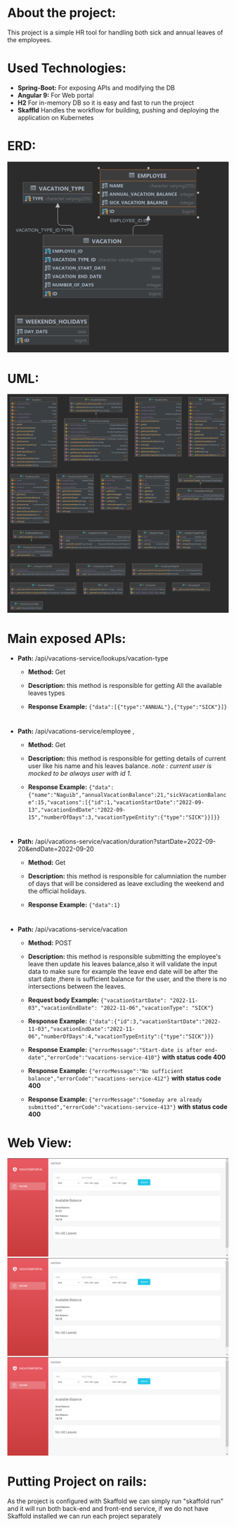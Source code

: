# About the project:
This project is a simple HR tool for handling both sick and annual leaves of the employees. 

# Used Technologies: 
- **Spring-Boot:** For exposing APIs and modifying the DB 
- **Angular 9:** For Web portal
- **H2** For in-memory DB so it is easy and fast to run the project 
- **Skaffld** Handles the workflow for building, pushing and deploying the application on Kubernetes

# ERD: 
![Alt text](ERD.jpg?raw=true "ERD")

# UML:
![Alt text](UML.jpg?raw=true "ERD")

# Main exposed APIs: 
- **Path:** /api/vacations-service/lookups/vacation-type

    - **Method:** Get 

    - **Description:** this method is responsible for getting All the available leaves types
    - **Response Example:** `{"data":[{"type":"ANNUAL"},{"type":"SICK"}]}`
#    
- **Path:** /api/vacations-service/employee ,

    - **Method:** Get

    - **Description:** this method is responsible for getting details of current user like his name and his leaves balance.
      _note : current user is mocked to be always user with id 1_.
    - **Response Example:** `{"data":{"name":"Naguib","annualVacationBalance":21,"sickVacationBalance":15,"vacations":[{"id":1,"vacationStartDate":"2022-09-13","vacationEndDate":"2022-09-15","numberOfDays":3,"vacationTypeEntity":{"type":"SICK"}}]}}`
#
- **Path:** /api/vacations-service/vacation/duration?startDate=2022-09-20&endDate=2022-09-20
 
     - **Method:** Get 
 
     - **Description:** this method is responsible for calumniation the number of days that will be considered as leave
                          excluding the weekend and the official holidays.
     - **Response Example:** `{"data":1}`

#
- **Path:** /api/vacations-service/vacation 
     - **Method:** POST 
 
     - **Description:** this method is responsible submitting the employee's leave then update his leaves balance,also it will validate the input data to make sure
                        for example the leave end date will be after the start date ,there is sufficient balance for the user, and the 
                        there is no intersections between the leaves.
     - **Request body Example:** `{"vacationStartDate": "2022-11-03","vacationEndDate": "2022-11-06","vacationType": "SICK"}`
     - **Response Example:** `{"data":{"id":3,"vacationStartDate":"2022-11-03","vacationEndDate":"2022-11-06","numberOfDays":4,"vacationTypeEntity":{"type":"SICK"}}}`
     - **Response Example:** `{"errorMessage":"Start-date is after end-date","errorCode":"vacations-service-410"}` **with status code 400**
     - **Response Example:** `{"errorMessage":"No sufficient balance","errorCode":"vacations-service-412"}` **with status code 400**
     - **Response Example:** `{"errorMessage":"Someday are already submitted","errorCode":"vacations-service-413"}` **with status code 400**

# Web View:

![Alt text](webViewScreenShoots/1.png?raw=true "1")
![Alt text](webViewScreenShoots/1.png?raw=true "2")
![Alt text](webViewScreenShoots/1.png?raw=true "3")


# Putting Project on rails:
As the project is configured with Skaffold we can simply run "skaffold run" and it will run both back-end and front-end service,
if we do not have Skaffold installed we can run each project separately 
